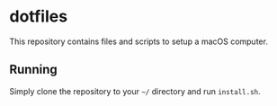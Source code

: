 # dotfiles

This repository contains files and scripts to setup a macOS computer.

## Running

Simply clone the repository to your `~/` directory and run `install.sh`.
